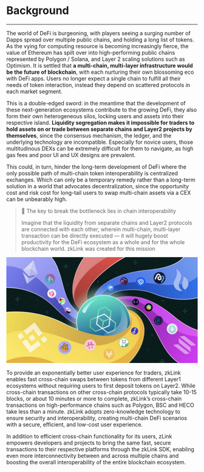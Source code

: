 
# Background

---

The world of DeFi is burgeoning, with players seeing a surging number of Dapps spread over multiple public chains, and holding a long list of tokens. As the vying for computing resource is becoming increasingly fierce, the value of Ethereum has spilt over into high-performing public chains represented by Polygon / Solana, and Layer 2 scaling solutions such as Optimism. It is settled that **a multi-chain, multi-layer infrastructure would be the future of blockchain**, with each nurturing their own blossoming eco with DeFi apps. Users no longer expect a single chain to fulfill all their needs of token interaction, instead they depend on scattered protocols in each market segment.


This is a double-edged sword: in the meantime that the development of these next-generation ecosystems contribute to the growing DeFi, they also form their own heterogeneous silos, locking users and assets into their respective island. **Liquidity segregation makes it impossible for traders to hold assets on or trade between separate chains and Layer2 projects by themselves**, since the consensus mechanism, the ledger, and the underlying technology are incompatible. Especially for novice users, those multitudinous DEXs can be extremely difficult for them to navigate, as high gas fees and poor UI and UX designs are prevalent.


This could, in turn, hinder the long-term development of DeFi where the only possible path of multi-chain token interoperability is centralized exchanges. Which can only be a temporary remedy rather than a long-term solution in a world that advocates decentralization, since the opportunity cost and risk cost for long-tail users to swap multi-chain assets via a CEX can be unbearably high.

> 🎁 <span className="highlight">The key to break the bottleneck lies in chain interoperability</span>
>
> Imagine that the liquidity from separate chains and Layer2 protocols are connected with each other, wherein multi-chain, multi-layer transaction can be directly executed — it will hugely boost productivity for the DeFi ecosystem as a whole and for the whole blockchain world. zkLink was created for this mission

![background](../static/img/background.png)

To provide an exponentially better user experience for traders, zkLink enables fast cross-chain swaps between tokens from different Layer1 ecosystems without requiring users to first deposit tokens on Layer2. While cross-chain transactions on other cross-chain protocols typically take 10-15 blocks, or about 10 minutes or more to complete, zkLink’s cross-chain transactions on high-performance chains such as Polygon, BSC and HECO take less than a minute. zkLink adopts zero-knowledge technology to ensure security and interoperability, creating multi-chain DeFi scenarios with a secure, efficient, and low-cost user experience.

In addition to efficient cross-chain functionality for its users, zLink empowers developers and projects to bring the same fast, secure transactions to their respective platforms through the zkLink SDK, enabling even more interconnectivity between and across multiple chains and boosting the overall interoperability of the entire blockchain ecosystem.
